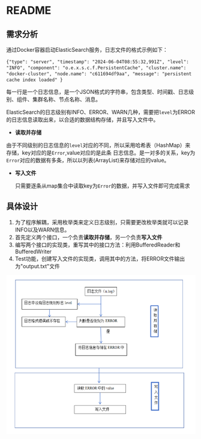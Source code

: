 # README

## 需求分析

通过Docker容器启动ElasticSearch服务，日志文件的格式示例如下：

```
{"type": "server", "timestamp": "2024-06-04T08:55:32,991Z", "level": "INFO", "component": "o.e.x.s.c.f.PersistentCache", "cluster.name": "docker-cluster", "node.name": "c611694df9aa", "message": "persistent cache index loaded" }
```

每一行是一个日志信息，是一个JSON格式的字符串，包含类型、时间戳、日志级别、组件、集群名称、节点名称、消息。

ElasticSearch的日志级别有INFO、ERROR、WARN几种，需要把`level`为ERROR的日志信息读取出来，以合适的数据结构存储，并且写入文件中。

* **读取并存储**

​        由于不同级别的日志信息的`level`对应的不同，所以采用哈希表（HashMap）来存储，key对应的是`Error`,value对应的是此条	日志信息。是一对多的关系，key为`Error`对应的数据有多条，所以以列表(ArrayList)来存储对应的value。

* **写入文件**

	只需要逐条从map集合中读取key为`Error`的数据，并写入文件即可完成需求



## 具体设计

1. 为了程序解耦，采用枚举类来定义日志级别，只需要更改枚举类就可以记录INFO以及WARN信息。
2. 首先定义两个接口，一个负责**读取并存储**，另一个负责**写入文件**
3. 编写两个接口的实现类，重写其中的接口方法：利用BufferedReader和BufferedWriter
4. Test功能，创建写入文件的实现类，调用其中的方法，将ERROR文件输出为"output.txt"文件

![img-1](./img/img-1.png)
